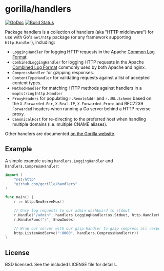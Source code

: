 gorilla/handlers
================
[![GoDoc](https://godoc.org/github.com/gorilla/handlers?status.svg)](https://godoc.org/github.com/gorilla/handlers) [![Build Status](https://travis-ci.org/gorilla/handlers.svg?branch=master)](https://travis-ci.org/gorilla/handlers)

Package handlers is a collection of handlers (aka "HTTP middleware") for use
with Go's `net/http` package (or any framework supporting `http.Handler`), including:

* `LoggingHandler` for logging HTTP requests in the Apache [Common Log
  Format](http://httpd.apache.org/docs/2.2/logs.html#common).
* `CombinedLoggingHandler` for logging HTTP requests in the Apache [Combined Log
  Format](http://httpd.apache.org/docs/2.2/logs.html#combined) commonly used by
  both Apache and nginx.
* `CompressHandler` for gzipping responses.
* `ContentTypeHandler` for validating requests against a list of accepted
  content types.
* `MethodHandler` for matching HTTP methods against handlers in a
  `map[string]http.Handler`
* `ProxyHeaders` for populating `r.RemoteAddr` and `r.URL.Scheme` based on the
  `X-Forwarded-For`, `X-Real-IP`, `X-Forwarded-Proto` and RFC7239 `Forwarded`
  headers when running a Go server behind a HTTP reverse proxy.
* `CanonicalHost` for re-directing to the preferred host when handling multiple
  domains (i.e. multiple CNAME aliases).

Other handlers are documented [on the Gorilla
website](http://www.gorillatoolkit.org/pkg/handlers).

## Example

A simple example using `handlers.LoggingHandler` and `handlers.CompressHandler`:

```go
import (
    "net/http"
    "github.com/gorilla/handlers"
)

func main() {
    r := http.NewServeMux()

    // Only log requests to our admin dashboard to stdout
    r.Handle("/admin", handlers.LoggingHandler(os.Stdout, http.HandlerFunc(ShowAdminDashboard)))
    r.HandleFunc("/", ShowIndex)

    // Wrap our server with our gzip handler to gzip compress all responses.
    http.ListenAndServe(":8000", handlers.CompressHandler(r))
}
```

## License

BSD licensed. See the included LICENSE file for details.
